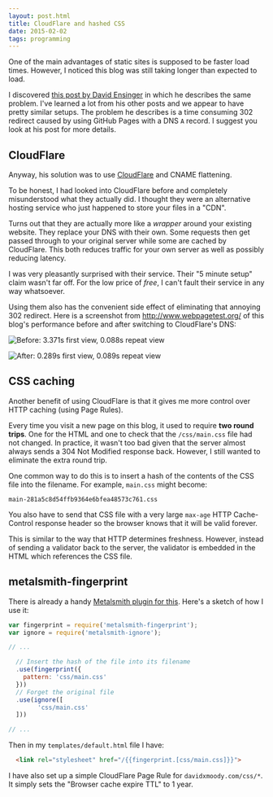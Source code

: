 ```yaml
---
layout: post.html
title: CloudFlare and hashed CSS
date: 2015-02-02
tags: programming
---
```


One of the main advantages of static sites is supposed to be faster load times. However, I noticed this blog was still taking longer than expected to load. 

I discovered [this post by David Ensinger](http://davidensinger.com/2014/04/transferring-the-dns-from-namecheap-to-cloudflare-for-github-pages/) in which he describes the same problem. I've learned a lot from his other posts and we appear to have pretty similar setups. The problem he describes is a time consuming 302 redirect caused by using GitHub Pages with a DNS `A` record. I suggest you look at his post for more details. 

<!--more-->

## CloudFlare

Anyway, his solution was to use [CloudFlare](https://www.cloudflare.com/) and CNAME flattening. 

To be honest, I had looked into CloudFlare before and completely misunderstood what they actually did. I thought they were an alternative hosting service who just happened to store your files in a "CDN". 

Turns out that they are actually more like a *wrapper* around your existing website. They replace your DNS with their own. Some requests then get passed through to your original server while some are cached by CloudFlare. This both reduces traffic for your own server as well as possibly reducing latency. 

I was very pleasantly surprised with their service. Their "5 minute setup" claim wasn't far off. For the low price of *free*, I can't fault their service in any way whatsoever. 

Using them also has the convenient side effect of eliminating that annoying 302 redirect. Here is a screenshot from <http://www.webpagetest.org/> of this blog's performance before and after switching to CloudFlare's DNS:

![Before: 3.371s first view, 0.088s repeat view](/images/2015/cloudflare-and-hashed-css/before.png)

![After: 0.289s first view, 0.089s repeat view](/images/2015/cloudflare-and-hashed-css/after.png)

## CSS caching 

Another benefit of using CloudFlare is that it gives me more control over HTTP caching (using Page Rules).

Every time you visit a new page on this blog, it used to require **two round trips**. One for the HTML and one to check that the `/css/main.css` file had not changed. In practice, it wasn't too bad given that the server almost always sends a 304 Not Modified response back. However, I still wanted to eliminate the extra round trip. 

One common way to do this is to insert a hash of the contents of the CSS file into the filename. For example, `main.css` might become:

```
main-281a5c8d54ffb9364e6bfea48573c761.css
```

You also have to send that CSS file with a very large `max-age` HTTP Cache-Control response header so the browser knows that it will be valid forever. 

This is similar to the way that HTTP determines freshness. However, instead of sending a validator back to the server, the validator is embedded in the HTML which references the CSS file. 

## metalsmith-fingerprint

There is already a handy [Metalsmith plugin for this](https://github.com/christophercliff/metalsmith-fingerprint). Here's a sketch of how I use it:

```js
var fingerprint = require('metalsmith-fingerprint');
var ignore = require('metalsmith-ignore');

// ...

  // Insert the hash of the file into its filename
  .use(fingerprint({
    pattern: 'css/main.css'
  }))
  // Forget the original file
  .use(ignore([
        'css/main.css'
  ]))

// ...
```

Then in my `templates/default.html` file I have:

```html
  <link rel="stylesheet" href="/{{fingerprint.[css/main.css]}}">
```

I have also set up a simple CloudFlare Page Rule for `davidxmoody.com/css/*`. It simply sets the "Browser cache expire TTL" to 1 year. 
